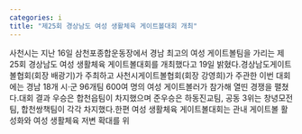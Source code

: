 ```yaml
---
categories: i
title: "제25회 경상남도 여성 생활체육 게이트볼대회 개최"
---
```

사천시는 지난 16일 삼천포종합운동장에서 경남 최고의 여성 게이트볼팀을 가리는 제25회 경상남도 여성 생활체육 게이트볼대회를 개최했다고 19일 밝혔다.경상남도게이트볼협회(회장 배광기)가 주최하고 사천시게이트볼협회(회장 강영희)가 주관한 이번 대회에는 경남 18개 시‧군 96개팀 600여 명의 여성 게이트볼러가 참가해 열띤 경쟁을 펼쳤다.대회 결과 우승은 합천읍팀이 차지했으며 준우승은 하동진교팀, 공동 3위는 창녕모전팀, 합천쌍책팀이 각각 차지했다.한편 여성 생활체육 게이트볼대회는 관내 게이트볼 활성화와 여성 생활체육 저변 확대를 위